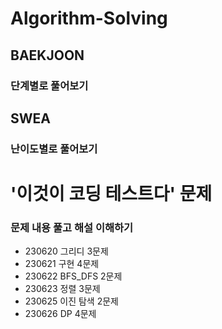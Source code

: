 # Algorithm-Solving

## BAEKJOON
### 단계별로 풀어보기

## SWEA
### 난이도별로 풀어보기

# '이것이 코딩 테스트다' 문제
### 문제 내용 풀고 해설 이해하기
- 230620 그리디 3문제
- 230621 구현 4문제
- 230622 BFS_DFS 2문제
- 230623 정렬 3문제
- 230625 이진 탐색 2문제
- 230626 DP 4문제